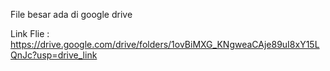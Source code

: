 File besar ada di google drive

Link Flie : https://drive.google.com/drive/folders/1ovBiMXG_KNgweaCAje89uI8xY15LQnJc?usp=drive_link
